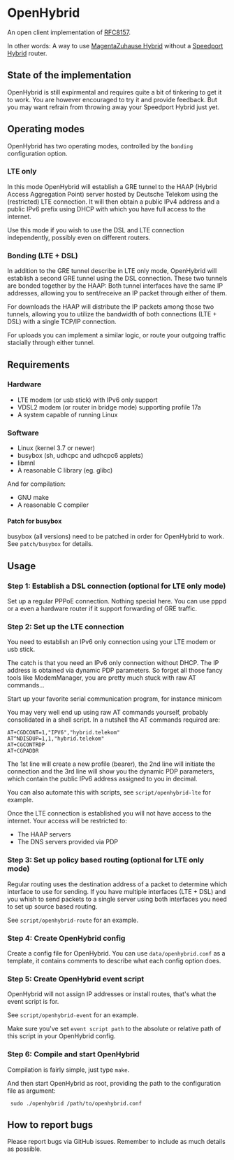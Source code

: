 # OpenHybrid
An open client implementation of [RFC8157](https://tools.ietf.org/html/rfc8157).

In other words: A way to use [MagentaZuhause Hybrid](https://www.telekom.de/zuhause/tarife-und-optionen/internet/magenta-zuhause-m-hybrid) without a [Speedport Hybrid](https://www.telekom.de/zuhause/geraete-und-zubehoer/wlan-und-router/speedport-hybrid) router.

## State of the implementation

OpenHybrid is still expirmental and requires quite a bit of tinkering to get it to work. You are however encouraged to try it and provide feedback. But you may want refrain from throwing away your Speedport Hybrid just yet.

## Operating modes

OpenHybrid has two operating modes, controlled by the `bonding` configuration option.

### LTE only

In this mode OpenHybrid will establish a GRE tunnel to the HAAP (Hybrid Access Aggregation Point) server hosted by Deutsche Telekom using the (restricted) LTE connection. It will then obtain a public IPv4 address and a public IPv6 prefix using DHCP with which you have full access to the internet.

Use this mode if you wish to use the DSL and LTE connection independently, possibly even on different routers.

### Bonding (LTE + DSL)

In addition to the GRE tunnel describe in LTE only mode, OpenHybrid will establish a second GRE tunnel using the DSL connection. These two tunnels are bonded together by the HAAP: Both tunnel interfaces have the same IP addresses, allowing you to sent/receive an IP packet through either of them.

For downloads the HAAP will distribute the IP packets among those two tunnels, allowing you to utilize the bandwidth of both connections (LTE + DSL) with a single TCP/IP connection.

For uploads you can implement a similar logic, or route your outgoing traffic stacially through either tunnel.

## Requirements

### Hardware

* LTE modem (or usb stick) with IPv6 only support
* VDSL2 modem (or router in bridge mode) supporting profile 17a
* A system capable of running Linux

### Software

* Linux (kernel 3.7 or newer)
* busybox (sh, udhcpc and udhcpc6 applets)
* libmnl
* A reasonable C library (eg. glibc)

And for compilation:
* GNU make
* A reasonable C compiler

#### Patch for busybox

busybox (all versions) need to be patched in order for OpenHybrid to work. See `patch/busybox` for details.

## Usage

### Step 1: Establish a DSL connection (optional for LTE only mode)

Set up a regular PPPoE connection. Nothing special here. You can use pppd or a even a hardware router if it support forwarding of GRE traffic.

### Step 2: Set up the LTE connection

You need to establish an IPv6 only connection using your LTE modem or usb stick.

The catch is that you need an IPv6 only connection without DHCP. The IP address is obtained via dynamic PDP parameters. So forget all those fancy tools like ModemManager, you are pretty much stuck with raw AT commands...

Start up your favorite serial communication program, for instance minicom

You may very well end up using raw AT commands yourself, probably consolidated in a shell script. In a nutshell the AT commands required are:
```
AT+CGDCONT=1,"IPV6","hybrid.telekom"
AT^NDISDUP=1,1,"hybrid.telekom"
AT+CGCONTRDP
AT+CGPADDR
```

The 1st line will create a new profile (bearer), the 2nd line will initiate the connection and the 3rd line will show you the dynamic PDP parameters, which contain the public IPv6 address assigned to you in decimal.

You can also automate this with scripts, see `script/openhybrid-lte` for example.


Once the LTE connection is established you will not have access to the internet. Your access will be restricted to:
- The HAAP servers
- The DNS servers provided via PDP

### Step 3: Set up policy based routing (optional for LTE only mode)

Regular routing uses the destination address of a packet to determine which interface to use for sending. If you have multiple interfaces (LTE + DSL) and you whish to send packets to a single server using both interfaces you need to set up source based routing.

See `script/openhybrid-route` for an example.

### Step 4: Create OpenHybrid config

Create a config file for OpenHybrid. You can use `data/openhybrid.conf` as a template, it contains comments to describe what each config option does.

### Step 5: Create OpenHybrid event script

OpenHybrid will not assign IP addresses or install routes, that's what the event script is for.

See `script/openhybrid-event` for an example.

Make sure you've set `event script path` to the absolute or relative path of this script in your OpenHybrid config.

### Step 6: Compile and start OpenHybrid

Compilation is fairly simple, just type `make`.

And then start OpenHybrid as root, providing the path to the configuration file as argument:
```
 sudo ./openhybrid /path/to/openhybrid.conf
 ```

## How to report bugs

Please report bugs via GitHub issues. Remember to include as much details as possible.